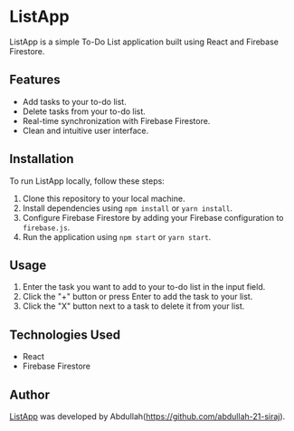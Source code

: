 # ListApp

ListApp is a simple To-Do List application built using React and Firebase Firestore.

## Features

- Add tasks to your to-do list.
- Delete tasks from your to-do list.
- Real-time synchronization with Firebase Firestore.
- Clean and intuitive user interface.

## Installation

To run ListApp locally, follow these steps:

1. Clone this repository to your local machine.
2. Install dependencies using `npm install` or `yarn install`.
3. Configure Firebase Firestore by adding your Firebase configuration to `firebase.js`.
4. Run the application using `npm start` or `yarn start`.

## Usage

1. Enter the task you want to add to your to-do list in the input field.
2. Click the "+" button or press Enter to add the task to your list.
3. Click the "X" button next to a task to delete it from your list.

## Technologies Used

- React
- Firebase Firestore

## Author

[ListApp](https://github.com/yourusername/ListApp) was developed by Abdullah(https://github.com/abdullah-21-siraj).
